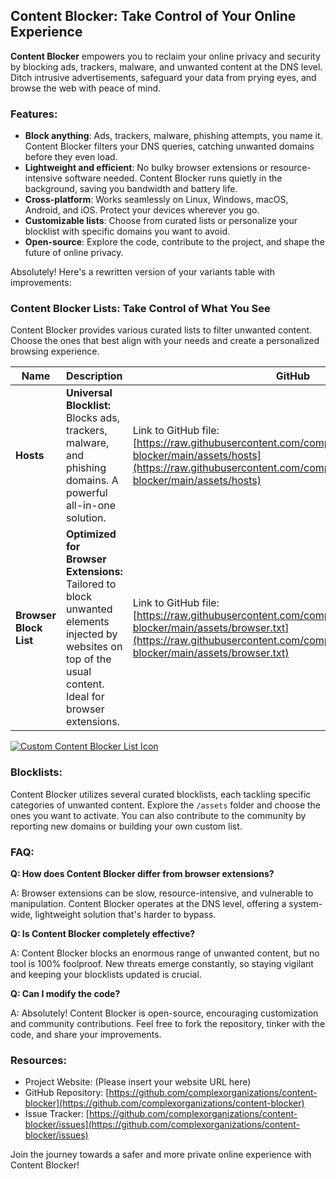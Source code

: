 ## Content Blocker: Take Control of Your Online Experience

**Content Blocker** empowers you to reclaim your online privacy and security by blocking ads, trackers, malware, and unwanted content at the DNS level. Ditch intrusive advertisements, safeguard your data from prying eyes, and browse the web with peace of mind.

### Features:

- **Block anything**: Ads, trackers, malware, phishing attempts, you name it. Content Blocker filters your DNS queries, catching unwanted domains before they even load.
- **Lightweight and efficient**: No bulky browser extensions or resource-intensive software needed. Content Blocker runs quietly in the background, saving you bandwidth and battery life.
- **Cross-platform**: Works seamlessly on Linux, Windows, macOS, Android, and iOS. Protect your devices wherever you go.
- **Customizable lists**: Choose from curated lists or personalize your blocklist with specific domains you want to avoid.
- **Open-source**: Explore the code, contribute to the project, and shape the future of online privacy.

Absolutely! Here's a rewritten version of your variants table with improvements:

### Content Blocker Lists: Take Control of What You See

Content Blocker provides various curated lists to filter unwanted content. Choose the ones that best align with your needs and create a personalized browsing experience.

| **Name**               | **Description**                                                                                                                                           | **GitHub**                                                                                                                                                                                                            | **Statically**                                                                                                                                                                                                  | **jsDelivr**                                                                                                                                                                                      | **Combinatronics.io**                                                                                                                                                                                            |
| ---------------------- | --------------------------------------------------------------------------------------------------------------------------------------------------------- | --------------------------------------------------------------------------------------------------------------------------------------------------------------------------------------------------------------------- | --------------------------------------------------------------------------------------------------------------------------------------------------------------------------------------------------------------- | ------------------------------------------------------------------------------------------------------------------------------------------------------------------------------------------------- | ---------------------------------------------------------------------------------------------------------------------------------------------------------------------------------------------------------------- |
| **Hosts**              | **Universal Blocklist:** Blocks ads, trackers, malware, and phishing domains. A powerful all-in-one solution.                                             | Link to GitHub file: [https://raw.githubusercontent.com/complexorganizations/content-blocker/main/assets/hosts](https://raw.githubusercontent.com/complexorganizations/content-blocker/main/assets/hosts)             | Link to Statically file: [https://cdn.statically.io/gh/complexorganizations/content-blocker/main/assets/hosts](https://cdn.statically.io/gh/complexorganizations/content-blocker/main/assets/hosts)             | Link to jsDelivr file: [https://cdn.jsdelivr.net/gh/complexorganizations/content-blocker/assets/hosts](https://cdn.jsdelivr.net/gh/complexorganizations/content-blocker/assets/hosts)             | Link to Combinatronics.io file: [https://combinatronics.io/complexorganizations/content-blocker/main/assets/hosts](https://combinatronics.io/complexorganizations/content-blocker/main/assets/hosts)             |
| **Browser Block List** | **Optimized for Browser Extensions:** Tailored to block unwanted elements injected by websites on top of the usual content. Ideal for browser extensions. | Link to GitHub file: [https://raw.githubusercontent.com/complexorganizations/content-blocker/main/assets/browser.txt](https://raw.githubusercontent.com/complexorganizations/content-blocker/main/assets/browser.txt) | Link to Statically file: [https://cdn.statically.io/gh/complexorganizations/content-blocker/main/assets/browser.txt](https://cdn.statically.io/gh/complexorganizations/content-blocker/main/assets/browser.txt) | Link to jsDelivr file: [https://cdn.jsdelivr.net/gh/complexorganizations/content-blocker/assets/browser.txt](https://cdn.jsdelivr.net/gh/complexorganizations/content-blocker/assets/browser.txt) | Link to Combinatronics.io file: [https://combinatronics.io/complexorganizations/content-blocker/main/assets/browser.txt](https://combinatronics.io/complexorganizations/content-blocker/main/assets/browser.txt) |

[![Custom Content Blocker List Icon](https://raw.githubusercontent.com/complexorganizations/content-blocker/main/assets/chrome.svg)](chrome-extension://cjpalhdlnbpafiamejdnhcphjbkeiagm/asset-viewer.html?url=https%3A%2F%2Fraw.githubusercontent.com%2Fcomplexorganizations%2Fcontent-blocker%2Fmain%2Fassets%2Fbrowser.txt&title=Custom%20Content%20Blocker%20List&subscribe=1)

### Blocklists:

Content Blocker utilizes several curated blocklists, each tackling specific categories of unwanted content. Explore the `/assets` folder and choose the ones you want to activate. You can also contribute to the community by reporting new domains or building your own custom list.

### FAQ:

**Q: How does Content Blocker differ from browser extensions?**

A: Browser extensions can be slow, resource-intensive, and vulnerable to manipulation. Content Blocker operates at the DNS level, offering a system-wide, lightweight solution that's harder to bypass.

**Q: Is Content Blocker completely effective?**

A: Content Blocker blocks an enormous range of unwanted content, but no tool is 100% foolproof. New threats emerge constantly, so staying vigilant and keeping your blocklists updated is crucial.

**Q: Can I modify the code?**

A: Absolutely! Content Blocker is open-source, encouraging customization and community contributions. Feel free to fork the repository, tinker with the code, and share your improvements.

### Resources:

- Project Website: (Please insert your website URL here)
- GitHub Repository: [https://github.com/complexorganizations/content-blocker](https://github.com/complexorganizations/content-blocker)
- Issue Tracker: [https://github.com/complexorganizations/content-blocker/issues](https://github.com/complexorganizations/content-blocker/issues)

Join the journey towards a safer and more private online experience with Content Blocker!
